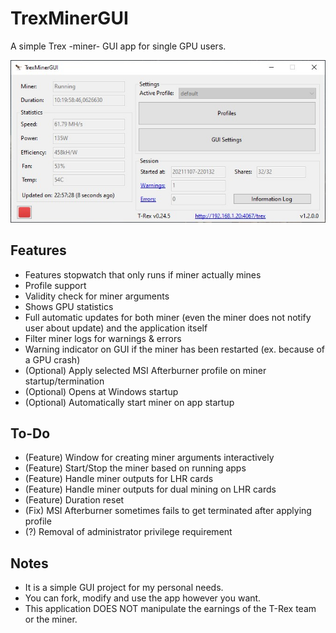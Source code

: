 
# TrexMinerGUI

A simple Trex -miner- GUI app for single GPU users.

![Main GUI](Screenshot.jpg)

## Features
- Features stopwatch that only runs if miner actually mines
- Profile support
- Validity check for miner arguments
- Shows GPU statistics
- Full automatic updates for both miner (even the miner does not notify user about update) and the application itself
- Filter miner logs for warnings & errors
- Warning indicator on GUI if the miner has been restarted (ex. because of a GPU crash)
- (Optional) Apply selected MSI Afterburner profile on miner startup/termination
- (Optional) Opens at Windows startup
- (Optional) Automatically start miner on app startup

## To-Do
- (Feature) Window for creating miner arguments interactively
- (Feature) Start/Stop the miner based on running apps
- (Feature) Handle miner outputs for LHR cards
- (Feature) Handle miner outputs for dual mining on LHR cards
- (Feature) Duration reset
- (Fix) MSI Afterburner sometimes fails to get terminated after applying profile
- (?) Removal of administrator privilege requirement

## Notes
- It is a simple GUI project for my personal needs.
- You can fork, modify and use the app however you want.
- This application DOES NOT manipulate the earnings of the T-Rex team or the miner.